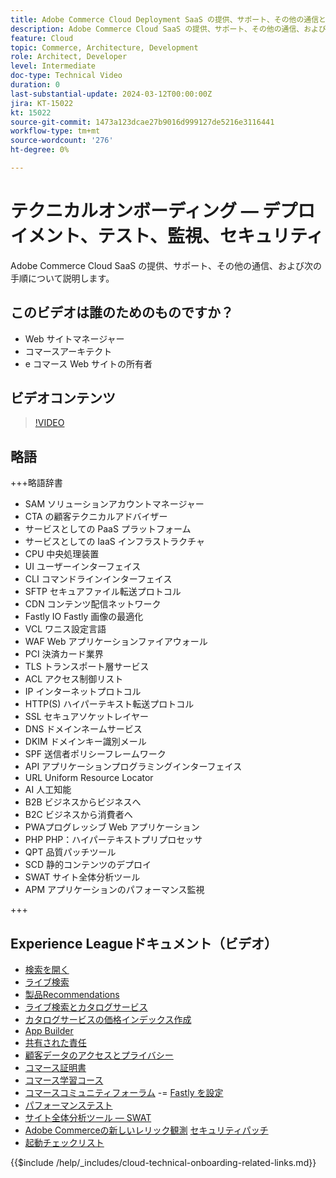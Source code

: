 ```yaml
---
title: Adobe Commerce Cloud Deployment SaaS の提供、サポート、その他の通信と、次の手順
description: Adobe Commerce Cloud SaaS の提供、サポート、その他の通信、および次の手順について説明します。
feature: Cloud
topic: Commerce, Architecture, Development
role: Architect, Developer
level: Intermediate
doc-type: Technical Video
duration: 0
last-substantial-update: 2024-03-12T00:00:00Z
jira: KT-15022
kt: 15022
source-git-commit: 1473a123dcae27b9016d999127de5216e3116441
workflow-type: tm+mt
source-wordcount: '276'
ht-degree: 0%

---
```


# テクニカルオンボーディング — デプロイメント、テスト、監視、セキュリティ

Adobe Commerce Cloud SaaS の提供、サポート、その他の通信、および次の手順について説明します。

## このビデオは誰のためのものですか？

- Web サイトマネージャー
- コマースアーキテクト
- e コマース Web サイトの所有者

## ビデオコンテンツ

>[!VIDEO](https://video.tv.adobe.com/v/3427902?learn=on)

## 略語

+++略語辞書

- SAM ソリューションアカウントマネージャー
- CTA の顧客テクニカルアドバイザー
- サービスとしての PaaS プラットフォーム
- サービスとしての IaaS インフラストラクチャ
- CPU 中央処理装置
- UI ユーザーインターフェイス
- CLI コマンドラインインターフェイス
- SFTP セキュアファイル転送プロトコル
- CDN コンテンツ配信ネットワーク
- Fastly IO Fastly 画像の最適化
- VCL ワニス設定言語
- WAF Web アプリケーションファイアウォール
- PCI 決済カード業界
- TLS トランスポート層サービス
- ACL アクセス制御リスト
- IP インターネットプロトコル
- HTTP(S) ハイパーテキスト転送プロトコル
- SSL セキュアソケットレイヤー
- DNS ドメインネームサービス
- DKIM ドメインキー識別メール
- SPF 送信者ポリシーフレームワーク
- API アプリケーションプログラミングインターフェイス
- URL Uniform Resource Locator
- AI 人工知能
- B2B ビジネスからビジネスへ
- B2C ビジネスから消費者へ
- PWAプログレッシブ Web アプリケーション
- PHP PHP：ハイパーテキストプリプロセッサ
- QPT 品質パッチツール
- SCD 静的コンテンツのデプロイ
- SWAT サイト全体分析ツール
- APM アプリケーションのパフォーマンス監視

+++

## Experience Leagueドキュメント（ビデオ）

- [検索を開く](https://experienceleague.adobe.com/docs/commerce-cloud-service/user-guide/configure/service/opensearch.html)
- [ライブ検索](https://experienceleague.adobe.com/docs/commerce-merchant-services/live-search/overview.html)
- [製品Recommendations](https://experienceleague.adobe.com/docs/commerce-merchant-services/product-recommendations/overview.html)
- [ライブ検索とカタログサービス](https://experienceleague.adobe.com/docs/events/adobe-developers-live-recordings/2023/nov2023/nov-commerce/commerce-search-and-catalog-service.html)
- [カタログサービスの価格インデックス作成](https://experienceleague.adobe.com/docs/commerce-merchant-services/price-indexer/price-indexing.html)
- [App Builder](https://experienceleague.adobe.com/docs/commerce-learn/tutorials/adobe-developer-app-builder/app-builder-technical-overview.html)
- [共有された責任](https://experienceleague.adobe.com/docs/commerce-operations/security-and-compliance/shared-responsibility.html)
- [顧客データのアクセスとプライバシー](https://experienceleague.adobe.com/docs/commerce-knowledge-base/kb/announcements/commerce-announcements/adobe-support-customer-data-access-and-privacy.html)
- [コマース証明書](https://experienceleague.adobe.com/docs/certification/program/technical-certifications/ac/ac-overview.html)
- [コマース学習コース](https://learning.adobe.com/catalog.html?products=Commerce)
- [コマースコミュニティフォーラム](https://community.magento.com/)
-= [Fastly を設定](https://experienceleague.adobe.com/docs/commerce-cloud-service/user-guide/cdn/setup-fastly/fastly-configuration.html)
- [パフォーマンステスト](https://experienceleague.adobe.com/docs/commerce-operations/deliver-commerce-at-scale/launch.html)
- [サイト全体分析ツール — SWAT](https://experienceleague.adobe.com/docs/commerce-knowledge-base/kb/support-tools/site-wide-analysis-tool/swat-tool-overview.html?)
- [Adobe Commerceの新しいレリック観測](https://experienceleague.adobe.com/docs/commerce-operations/tools/observation-for-adobe-commerce/intro.html)
  [セキュリティパッチ](https://experienceleague.adobe.com/docs/commerce-operations/release/notes/security-patches/overview.html)
- [起動チェックリスト](https://experienceleague.adobe.com/docs/commerce-cloud-service/user-guide/launch/checklist.html)

{{$include /help/_includes/cloud-technical-onboarding-related-links.md}}
